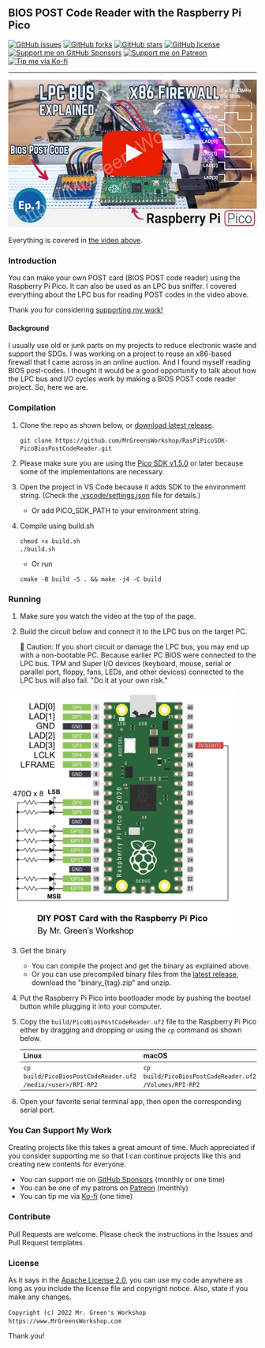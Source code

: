 ## BIOS POST Code Reader with the Raspberry Pi Pico

[<img src="https://img.shields.io/github/issues/MrGreensWorkshop/RasPiPicoSDK-PicoBiosPostCodeReader" alt="GitHub issues" data-no-image-viewer>](https://github.com/MrGreensWorkshop/RasPiPicoSDK-PicoBiosPostCodeReader/issues)
[<img src="https://img.shields.io/github/forks/MrGreensWorkshop/RasPiPicoSDK-PicoBiosPostCodeReader" alt="GitHub forks" data-no-image-viewer>](https://github.com/MrGreensWorkshop/RasPiPicoSDK-PicoBiosPostCodeReader/blob/main/README.md#readme)
[<img src="https://img.shields.io/github/stars/MrGreensWorkshop/RasPiPicoSDK-PicoBiosPostCodeReader" alt="GitHub stars" data-no-image-viewer>](https://github.com/MrGreensWorkshop/RasPiPicoSDK-PicoBiosPostCodeReader/blob/main/README.md#readme)
[<img src="https://img.shields.io/github/license/MrGreensWorkshop/RasPiPicoSDK-PicoBiosPostCodeReader" alt="GitHub license" data-no-image-viewer>](https://github.com/MrGreensWorkshop/RasPiPicoSDK-PicoBiosPostCodeReader/blob/main/LICENSE.txt)
[<img src="https://shields.io/badge/Github%20Sponsors-Support%20me-blue?logo=GitHub+Sponsors" alt="Support me on GitHub Sponsors" data-no-image-viewer>](https://github.com/sponsors/MrGreensWorkshop "Support me on GitHub Sponsors")
[<img src="https://shields.io/badge/Patreon-Support%20me-blue?logo=Patreon" alt="Support me on Patreon" data-no-image-viewer>](https://patreon.com/MrGreensWorkshop "Support me on Patreon")
[<img src="https://shields.io/badge/Ko--fi-Tip%20me-blue?logo=kofi" alt="Tip me via Ko-fi" data-no-image-viewer>](https://ko-fi.com/MrGreensWorkshop "Tip me via Ko-fi")

---

<div align="center">
  <a href="https://youtu.be/C4Kq1r9A0k0"><img src="docs/video_pic.jpg" height="300" alt="BIOS POST Code Reader with the Raspberry Pi Pico"></a>
</div>

Everything is covered in [the video above](https://youtu.be/C4Kq1r9A0k0).

### Introduction

You can make your own POST card (BIOS POST code reader) using the Raspberry Pi Pico. It can also be used as an LPC bus sniffer. I covered everything about the LPC bus for reading POST codes in the video above.

Thank you for considering [supporting my work!](#you-can-support-my-work)

#### Background

I usually use old or junk parts on my projects to reduce electronic waste and support the SDGs. I was working on a project to reuse an x86-based firewall that I came across in an online auction. And I found myself reading BIOS post-codes. I thought it would be a good opportunity to talk about how the LPC bus and I/O cycles work by making a BIOS POST code reader project. So, here we are.

### Compilation

1. Clone the repo as shown below, or [download latest release](https://github.com/MrGreensWorkshop/RasPiPicoSDK-PicoBiosPostCodeReader/releases/latest).

    ```shell
    git clone https://github.com/MrGreensWorkshop/RasPiPicoSDK-PicoBiosPostCodeReader.git
    ```
1. Please make sure you are using the [Pico SDK v1.5.0](https://github.com/raspberrypi/pico-sdk/releases/tag/1.5.0) or later because some of the implementations are necessary.
1. Open the project in VS Code because it adds SDK to the environment string. (Check the [.vscode/settings.json](https://github.com/MrGreensWorkshop/RasPiPicoSDK-PicoBiosPostCodeReader/blob/main/.vscode/settings.json) file for details.)
    - Or add PICO_SDK_PATH to your environment string. 
1. Compile using build.sh 
    ```shell
    chmod +x build.sh
    ./build.sh
    ```
    - Or run
    ```shell
    cmake -B build -S . && make -j4 -C build
    ```
    
### Running

1. Make sure you watch the video at the top of the page.
2. Build the circuit below and connect it to the LPC bus on the target PC.

    :rotating_light: Caution: If you short circuit or damage the LPC bus, you may end up with a non-bootable PC. Because earlier PC BIOS were connected to the LPC bus. TPM and Super I/O devices (keyboard, mouse, serial or parallel port, floppy, fans, LEDs, and other devices) connected to the LPC bus will also fail.
"Do it at your own risk."

<img src="/docs/PicoBiosPostCodeReaderCircuitDiagram.jpg" height="500" alt="BIOS POST Code Reader circuit">

3. Get the binary
    - You can compile the project and get the binary as explained above.
    - Or you can use precompiled binary files from the [latest release](https://github.com/MrGreensWorkshop/RasPiPicoSDK-PicoBiosPostCodeReader/releases/latest), download the "binary_{tag}.zip" and unzip.
1. Put the Raspberry Pi Pico into bootloader mode by pushing the bootsel button while plugging it into your computer.
1. Copy the `build/PicoBiosPostCodeReader.uf2` file to the Raspberry Pi Pico either by dragging and dropping or using the `cp` command as shown below.

    | Linux | macOS |
    | :---- | ----- |
    | `cp build/PicoBiosPostCodeReader.uf2 /media/<user>/RPI-RP2` | `cp build/PicoBiosPostCodeReader.uf2 /Volumes/RPI-RP2` |

1. Open your favorite serial terminal app, then open the corresponding serial port.

### You Can Support My Work

Creating projects like this takes a great amount of time. Much appreciated if you consider supporting me so that I can continue projects like this and creating new contents for everyone.

- You can support me on [GitHub Sponsors](https://github.com/sponsors/MrGreensWorkshop "Support me on GitHub Sponsors") (monthly or one time)
- You can be one of my patrons on [Patreon](https://patreon.com/MrGreensWorkshop "Be my Patron") (monthly)
- You can tip me via [Ko-fi](https://ko-fi.com/MrGreensWorkshop "Tip Me via Ko-fi") (one time)

### Contribute

Pull Requests are welcome. Please check the instructions in the Issues and Pull Request templates.

### License

As it says in the [Apache License 2.0](https://github.com/MrGreensWorkshop/RasPiPicoSDK-PicoBiosPostCodeReader/blob/main/LICENSE.txt), you can use my code anywhere as long as you include the license file and copyright notice. Also, state if you make any changes.

`Copyright (c) 2022 Mr. Green's Workshop https://www.MrGreensWorkshop.com`

Thank you!
